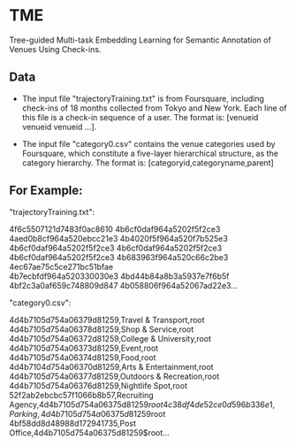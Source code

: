 # TME
Tree-guided Multi-task Embedding Learning for Semantic Annotation of Venues Using Check-ins.

## Data
* The input file "trajectoryTraining.txt" is from Foursquare, including check-ins of 18 months collected from Tokyo and New York. Each line of this file is a check-in sequence of a user. The format is: [venueid venueid venueid ...].

* The input file "category0.csv" contains the venue categories used by Foursquare, which constitute a five-layer hierarchical structure, as the category hierarchy. The format is: [categoryid,categoryname,parent]

## For Example: 
"trajectoryTraining.txt": 

4f6c5507121d7483f0ac8610 4b6cf0daf964a5202f5f2ce3 4aed0b8cf964a520ebcc21e3 4b4020f5f964a520f7b525e3 4b6cf0daf964a5202f5f2ce3 4b6cf0daf964a5202f5f2ce3 4b6cf0daf964a5202f5f2ce3 4b683963f964a520c66c2be3 4ec67ae75c5ce271bc51bfae  
4b7ecbfdf964a520330030e3 4bd44b84a8b3a5937e7f6b5f 4bf2c3a0af659c748809d847 4b058806f964a52067ad22e3...

"category0.csv":

4d4b7105d754a06379d81259,Travel & Transport,root  
4d4b7105d754a06378d81259,Shop & Service,root  
4d4b7105d754a06372d81259,College & University,root  
4d4b7105d754a06373d81259,Event,root  
4d4b7105d754a06374d81259,Food,root  
4d4b7104d754a06370d81259,Arts & Entertainment,root  
4d4b7105d754a06377d81259,Outdoors & Recreation,root  
4d4b7105d754a06376d81259,Nightlife Spot,root  
52f2ab2ebcbc57f1066b8b57,Recruiting Agency,4d4b7105d754a06375d81259$root  
4c38df4de52ce0d596b336e1,Parking,4d4b7105d754a06375d81259$root  
4bf58dd8d48988d172941735,Post Office,4d4b7105d754a06375d81259$root...


